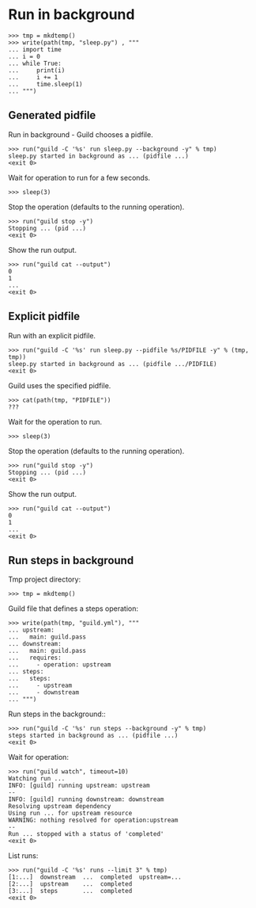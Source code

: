 # Run in background

    >>> tmp = mkdtemp()
    >>> write(path(tmp, "sleep.py") , """
    ... import time
    ... i = 0
    ... while True:
    ...     print(i)
    ...     i += 1
    ...     time.sleep(1)
    ... """)

## Generated pidfile

Run in background - Guild chooses a pidfile.

    >>> run("guild -C '%s' run sleep.py --background -y" % tmp)
    sleep.py started in background as ... (pidfile ...)
    <exit 0>

Wait for operation to run for a few seconds.

    >>> sleep(3)

Stop the operation (defaults to the running operation).

    >>> run("guild stop -y")
    Stopping ... (pid ...)
    <exit 0>

Show the run output.

    >>> run("guild cat --output")
    0
    1
    ...
    <exit 0>

## Explicit pidfile

Run with an explicit pidfile.

    >>> run("guild -C '%s' run sleep.py --pidfile %s/PIDFILE -y" % (tmp, tmp))
    sleep.py started in background as ... (pidfile .../PIDFILE)
    <exit 0>

Guild uses the specified pidfile.

    >>> cat(path(tmp, "PIDFILE"))
    ???

Wait for the operation to run.

    >>> sleep(3)

Stop the operation (defaults to the running operation).

    >>> run("guild stop -y")
    Stopping ... (pid ...)
    <exit 0>

Show the run output.

    >>> run("guild cat --output")
    0
    1
    ...
    <exit 0>

## Run steps in background

Tmp project directory:

    >>> tmp = mkdtemp()

Guild file that defines a steps operation:

    >>> write(path(tmp, "guild.yml"), """
    ... upstream:
    ...   main: guild.pass
    ... downstream:
    ...   main: guild.pass
    ...   requires:
    ...     - operation: upstream
    ... steps:
    ...   steps:
    ...     - upstream
    ...     - downstream
    ... """)

Run steps in the background::

    >>> run("guild -C '%s' run steps --background -y" % tmp)
    steps started in background as ... (pidfile ...)
    <exit 0>

Wait for operation:

    >>> run("guild watch", timeout=10)
    Watching run ...
    INFO: [guild] running upstream: upstream
    --
    INFO: [guild] running downstream: downstream
    Resolving upstream dependency
    Using run ... for upstream resource
    WARNING: nothing resolved for operation:upstream
    --
    Run ... stopped with a status of 'completed'
    <exit 0>

List runs:

    >>> run("guild -C '%s' runs --limit 3" % tmp)
    [1:...]  downstream  ...  completed  upstream=...
    [2:...]  upstream    ...  completed
    [3:...]  steps       ...  completed
    <exit 0>
